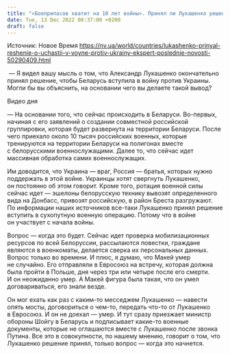 ```yaml
---
title: "«Боеприпасов хватит на 10 лет войны». Принял ли Лукашенко решение вступить в войну своей армией и какой потенциал ВС Беларуси — интервью"
date: Tue, 13 Dec 2022 08:37:00 +0200
draft: false
---
```

Источник: Новое Время https://nv.ua/world/countries/lukashenko-prinyal-reshenie-o-uchastii-v-voyne-protiv-ukrainy-ekspert-poslednie-novosti-50290409.html


 — Я видел вашу мысль о том, что Александр Лукашенко окончательно принял решение, чтобы Беларусь вступила в войну против Украины. Могли бы вы объяснить, на основании чего вы делаете такой вывод?

 Видео дня   

— На основании того, что сейчас происходить в Беларуси. Во-первых, начиная с его заявлений о создании совместной российской группировки, которая будет развернута на территории Беларуси. После чего приехало около 10 тысяч российских военных, которые тренируются на территории Беларуси на полигонах вместе с белорусскими военнослужащими. Далее то, что сейчас идет массивная обработка самих военнослужащих.

Им доводится, что Украина — враг, Россия — братья, которых нужно поддержать в этой войне. Украинцы хотят свергнуть Лукашенко, он постоянно об этом говорит. Кроме того, ротация военной силы сейчас идет — эшелоны белорусскую технику вывозят определенного вида на Донбасс, привозят российскую, в район Бреста разгружают. По информации наших источников все-таки Лукашенко принял решение вступить в сухопутную военную операцию. Потому что в войне он участвует с начала войны.

Вопрос — когда это будет. Сейчас идет проверка мобилизационных ресурсов по всей Белоруссии, рассылаются повестки, граждане являются в военкоматы, делается сверка их персональных данных. Вопрос только во времени. И плюс, я думаю, что Макей умер не случайно. Его отправляли в Евросоюз на встречу, которая должна была пройти в Польше, дня через три или четыре после его смерти. И он неожиданно умер. А Макей фигура была такая, что он умел договариваться, его знали везде.

Он мог ехать как раз с каким-то месседжем Лукашенко — навести опять мосты, договориться о чем-то, передать что-то от Лукашенко в Евросоюз. И он не доехал — умер. И тут сразу приезжает министр обороны Шойгу в Беларусь и подписывает какие-то военные документы, которые не оглашаются вместе с Лукашенко после звонка Путина. Все это в совокупности, по нашему мнению, говорит о том, что Лукашенко решение принял, только вопрос — когда это начнется.
